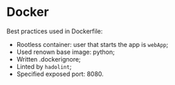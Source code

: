 # Docker

Best practices used in Dockerfile:

- Rootless container: user that starts the app is `webApp`;
- Used renown base image: python;
- Written .dockerignore;
- Linted by `hadolint`;
- Specified exposed port: 8080.
